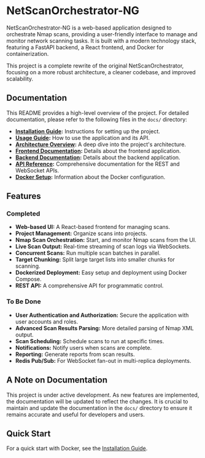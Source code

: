 # NetScanOrchestrator-NG

NetScanOrchestrator-NG is a web-based application designed to orchestrate Nmap scans, providing a user-friendly interface to manage and monitor network scanning tasks. It is built with a modern technology stack, featuring a FastAPI backend, a React frontend, and Docker for containerization.

This project is a complete rewrite of the original NetScanOrchestrator, focusing on a more robust architecture, a cleaner codebase, and improved scalability.

## Documentation

This README provides a high-level overview of the project. For detailed documentation, please refer to the following files in the `docs/` directory:

- **[Installation Guide](./docs/install.md):** Instructions for setting up the project.
- **[Usage Guide](./docs/usage.md):** How to use the application and its API.
- **[Architecture Overview](./docs/architecture.md):** A deep dive into the project's architecture.
- **[Frontend Documentation](./docs/frontend.md):** Details about the frontend application.
- **[Backend Documentation](./docs/backend.md):** Details about the backend application.
- **[API Reference](./docs/api.md):** Comprehensive documentation for the REST and WebSocket APIs.
- **[Docker Setup](./docs/docker.md):** Information about the Docker configuration.

## Features

### Completed
- **Web-based UI:** A React-based frontend for managing scans.
- **Project Management:** Organize scans into projects.
- **Nmap Scan Orchestration:** Start, and monitor Nmap scans from the UI.
- **Live Scan Output:** Real-time streaming of scan logs via WebSockets.
- **Concurrent Scans:** Run multiple scan batches in parallel.
- **Target Chunking:** Split large target lists into smaller chunks for scanning.
- **Dockerized Deployment:** Easy setup and deployment using Docker Compose.
- **REST API:** A comprehensive API for programmatic control.

### To Be Done
- **User Authentication and Authorization:** Secure the application with user accounts and roles.
- **Advanced Scan Results Parsing:** More detailed parsing of Nmap XML output.
- **Scan Scheduling:** Schedule scans to run at specific times.
- **Notifications:** Notify users when scans are complete.
- **Reporting:** Generate reports from scan results.
- **Redis Pub/Sub:** For WebSocket fan-out in multi-replica deployments.

## A Note on Documentation

This project is under active development. As new features are implemented, the documentation will be updated to reflect the changes. It is crucial to maintain and update the documentation in the `docs/` directory to ensure it remains accurate and useful for developers and users.

## Quick Start

For a quick start with Docker, see the [Installation Guide](./docs/install.md).
